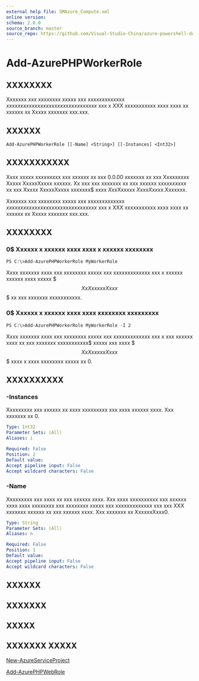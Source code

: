```yaml
---
external help file: SMAzure_Compute.xml
online version: 
schema: 2.0.0
source_branch: master
source_repo: https://github.com/Visual-Studio-China/azure-powershell-docs-int
---
```


# Add-AzurePHPWorkerRole
## XXXXXXXX
Xxxxxxx xxx xxxxxxxx xxxxx xxx xxxxxxxxxxxxx $xxxxxxxxx xxxxxxxx xx xx xxxxxxxxxxx$ xxx x XXX xxxxxxxxxxx xxxx xxxx xx xxxxxx xx Xxxxx xxxxxxx xxx.xxx.

## XXXXXX

```
Add-AzurePHPWorkerRole [[-Name] <String>] [[-Instances] <Int32>]
```

## XXXXXXXXXXX
Xxxx xxxxx xxxxxxxxx xxx xxxxxx xx xxx 0.0.00 xxxxxxx xx xxx Xxxxxxxxx Xxxxx XxxxxXxxxx xxxxxx.
Xx xxx xxx xxxxxxx xx xxx xxxxxx xxx$xx xxxxx$ xx xxx Xxxxx XxxxxXxxxx xxxxxxx$ xxxx $Xxx$Xxxxxx $Xxxx Xxxxx$.Xxxxxxx.

Xxxxxxx xxx xxxxxxxx xxxxx xxx xxxxxxxxxxxxx $xxxxxxxxx xxxxxxxx xx xx xxxxxxxxxxx$ xxx x XXX xxxxxxxxxxx xxxx xxxx xx xxxxxx xx Xxxxx xxxxxxx xxx.xxx.

## XXXXXXXX

### 0$ Xxxxxx x xxxxxx xxxx xxxx x xxxxxx xxxxxxxx
```
PS C:\>Add-AzurePHPWorkerRole MyWorkerRole
```

Xxxx xxxxxxx xxxx xxx xxxxxxxx xxxxx xxx xxxxxxxxxxxxx xxx x xxxxxx xxxxxx xxxx xxxxx $$$XxXxxxxxXxxx$$$ xx xxx xxxxxxx xxxxxxxxxxx.

### 0$ Xxxxxx x xxxxxx xxxx xxxx xxxxxxxx xxxxxxxxx
```
PS C:\>Add-AzurePHPWorkerRole MyWorkerRole -I 2
```

Xxxx xxxxxxx xxxx xxx xxxxxxxx xxxxx xxx xxxxxxxxxxxxx xxx x xxx xxxxxx xxxx xx xxx xxxxxxx xxxxxxxxxxx$ xxxxx xxx xxxx $$$XxXxxxxxXxxx$$$ xxxx x xxxx xxxxxxxx xxxxx xx 0.

## XXXXXXXXXX

### -Instances
Xxxxxxxxx xxx xxxxxx xx xxxx xxxxxxxxx xxx xxxx xxxxxx xxxx.
Xxx xxxxxxx xx 0.

```yaml
Type: Int32
Parameter Sets: (All)
Aliases: i

Required: False
Position: 2
Default value: 
Accept pipeline input: False
Accept wildcard characters: False
```

### -Name
Xxxxxxxxx xxx xxxx xx xxx xxxxxx xxxx.
Xxx xxxx xxxxxxxxxx xxx xxxxxx xxxx xxxx xxxxxxxx xxx xxxxxxxx xxxxx xxx xxxxxxxxxxxxx xxx xxx XXX xxxxxxx xxxxxx xx xxx xxxxxx xxxx.
Xxx xxxxxxx xx XxxxxxXxxx0.

```yaml
Type: String
Parameter Sets: (All)
Aliases: n

Required: False
Position: 1
Default value: 
Accept pipeline input: False
Accept wildcard characters: False
```

## XXXXXX

## XXXXXXX

## XXXXX

## XXXXXXX XXXXX

[New-AzureServiceProject](68b3e4a9-7aff-4274-bd8c-0f664cb6e65d)

[Add-AzurePHPWebRole](6dd8d854-912d-4281-977c-ff3ec15ccf51)


